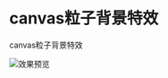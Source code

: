 # canvas粒子背景特效
canvas粒子背景特效

![效果预览](https://gitee.com/uploads/images/2018/0314/140943_a02d3662_740009.png "屏幕截图.png")